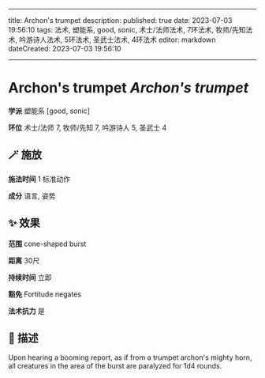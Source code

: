 
---
title: Archon's trumpet
description: 
published: true
date: 2023-07-03 19:56:10
tags: 法术, 塑能系, good, sonic, 术士/法师法术, 7环法术, 牧师/先知法术, 吟游诗人法术, 5环法术, 圣武士法术, 4环法术
editor: markdown
dateCreated: 2023-07-03 19:56:10

---

# **Archon's trumpet** *Archon's trumpet*

**学派** 塑能系 \[good, sonic\] 

**环位** 术士/法师 7, 牧师/先知 7, 吟游诗人 5, 圣武士 4

## 🪄 施放

**施法时间** 1 标准动作

**成分** 语言, 姿势

## ✨ 效果  

**范围** cone-shaped burst

**距离** 30尺  

**持续时间** 立即 

**豁免** Fortitude negates

**法术抗力** 是

## 📖 描述

Upon hearing a booming report, as if from a trumpet archon's mighty horn, all creatures in the area of the burst are paralyzed for 1d4 rounds.
    